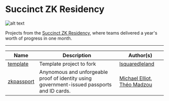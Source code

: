 # Succinct ZK Residency

![alt text](https://blog.succinct.xyz/content/images/size/w2000/2024/08/Frame-1171273700.png)

Projects from the [Succinct ZK Residency](https://blog.succinct.xyz/zk-residency/), where teams delivered a year's worth of progress in one month.

---

| Name                                              | Description                                                                                 | Author(s)                                                                                      |
| ------------------------------------------------- | ------------------------------------------------------------------------------------------- | ---------------------------------------------------------------------------------------------- |
| [template](./projects/template/template.md)       | Template project to fork                                                                    | [lsquaredleland](https://github.com/lsquaredleland)                                            |
| [zkpassport](./projects/zkpassport/zkpassport.md) | Anynomous and unforgeable proof of identity using government-issued passports and ID cards. | [Michael Elliot](https://github.com/michaelelliot), [Théo Madzou](https://github.com/madztheo) |
